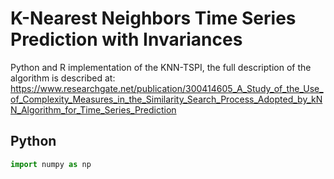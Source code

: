 # K-Nearest Neighbors Time Series Prediction with Invariances

Python and R implementation of the KNN-TSPI, the full description of the algorithm is described at: https://www.researchgate.net/publication/300414605_A_Study_of_the_Use_of_Complexity_Measures_in_the_Similarity_Search_Process_Adopted_by_kNN_Algorithm_for_Time_Series_Prediction

## Python

```python
import numpy as np

```
